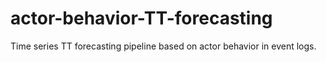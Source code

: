 # actor-behavior-TT-forecasting
Time series TT forecasting pipeline based on actor behavior in event logs.
